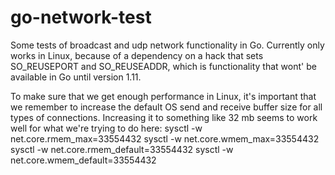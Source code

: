 # go-network-test
Some tests of broadcast and udp network functionality in Go. Currently only works in Linux, because of a dependency on a hack that sets SO_REUSEPORT and SO_REUSEADDR, which is functionality that wont' be available in Go until version 1.11.

To make sure that we get enough performance in Linux, it's important that we remember to increase the default OS send and receive buffer size for all types of connections. Increasing it to something like 32 mb seems to work well for what we're trying to do here:
sysctl -w net.core.rmem_max=33554432
sysctl -w net.core.wmem_max=33554432
sysctl -w net.core.rmem_default=33554432
sysctl -w net.core.wmem_default=33554432
